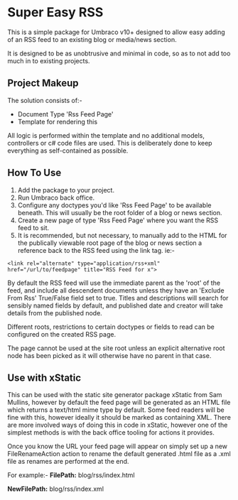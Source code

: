 # Super Easy RSS

This is a simple package for Umbraco v10+ designed to allow easy adding of an RSS feed to an existing blog or media/news section.

It is designed to be as unobtrusive and minimal in code, so as to not add too much in to existing projects.

## Project Makeup

The solution consists of:-
* Document Type 'Rss Feed Page'
* Template for rendering this

All logic is performed within the template and no additional models, controllers or c# code files are used. This is deliberately done to keep everything as self-contained as possible.

## How To Use

1) Add the package to your project.
2) Run Umbraco back office.
3) Configure any doctypes you'd like 'Rss Feed Page' to be available beneath. This will usually be the root folder of a blog or news section.
4) Create a new page of type 'Rss Feed Page' where you want the RSS feed to sit.
5) It is recommended, but not necessary, to manually add to the HTML for the publically viewable root page of the blog or news section a reference back to the RSS feed using the link tag. ie:-

`<link rel="alternate" type="application/rss+xml" href="/url/to/feedpage" title="RSS Feed for x">`


By default the RSS feed will use the immediate parent as the 'root' of the feed, and include all descendent documents unless they have an 'Exclude From Rss' True/False field set to true. Titles and descriptions will search for sensibly named fields by default, and published date and creator will take details from the published node.

Different roots, restrictions to certain doctypes or fields to read can be configured on the created RSS page.

The page cannot be used at the site root unless an explicit alternative root node has been picked as it will otherwise have no parent in that case.

## Use with xStatic

This can be used with the static site generator package xStatic from Sam Mullins, however by default the feed page will be generated as an HTML file which returns a text/html mime type by default. Some feed readers will be fine with this, however ideally it should be marked as containing XML. There are more involved ways of doing this in code in xStatic, however one of the simplest methods is with the back office tooling for actions it provides.

Once you know the URL your feed page will appear on simply set up a new FileRenameAction action to rename the default generated .html file as a .xml file as renames are performed at the end.

For example:-
**FilePath:** blog/rss/index.html

**NewFilePath:** blog/rss/index.xml
